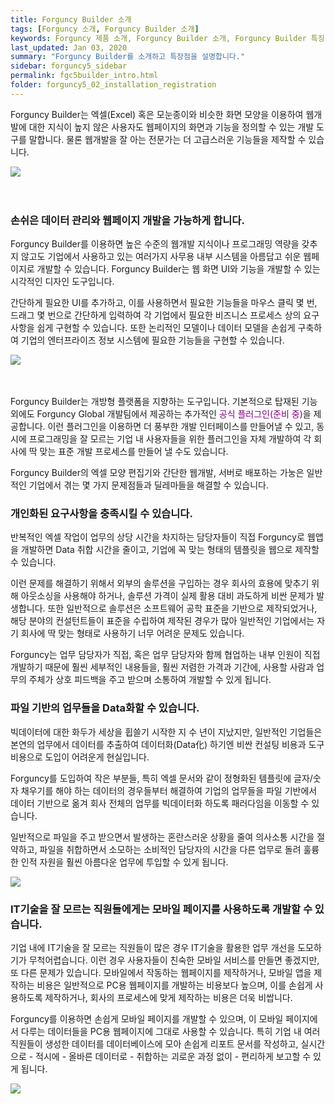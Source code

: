 ```yaml
---
title: Forguncy Builder 소개
tags: [Forguncy 소개, Forguncy Builder 소개]
keywords: Forguncy 제품 소개, Forguncy Builder 소개, Forguncy Builder 특징
last_updated: Jan 03, 2020
summary: "Forguncy Builder를 소개하고 특장점을 설명합니다."
sidebar: forguncy5_sidebar
permalink: fgc5builder_intro.html
folder: forguncy5_02_installation_registration
---
```


Forguncy Builder는 엑셀(Excel) 혹은 모눈종이와 비슷한 화면 모양을 이용하여 웹개발에 대한 지식이 높지 않은 사용자도 웹페이지의 화면과 기능을 정의할 수 있는 개발 도구를 말합니다. 물론 웹개발을 잘 아는 전문가는 더 고급스러운 기능들을 제작할 수 있습니다.

![]({{site.url}}/images/forguncy5/forguncy_app_development.png)
<br /><br /><br />

### 손쉬은 데이터 관리와 웹페이지 개발을 가능하게 합니다.

Forguncy Builder를 이용하면 높은 수준의 웹개발 지식이나 프로그래밍 역량을 갖추지 않고도 기업에서 사용하고 있는 여러가지 사무용 내부 시스템을 아름답고 쉬운 웹페이지로 개발할 수 있습니다. Forguncy Builder는 웹 화면 UI와 기능을 개발할 수 있는 시각적인 디자인 도구입니다. 

간단하게 필요한 UI를 추가하고, 이를 사용하면서 필요한 기능들을 마우스 클릭 몇 번, 드래그 몇 번으로 간단하게 입력하여 각 기업에서 필요한 비즈니스 프로세스 상의 요구사항을 쉽게 구현할 수 있습니다. 또한 논리적인 모델이나 데이터 모델을 손쉽게 구축하여 기업의 엔터프라이즈 정보 시스템에 필요한 기능들을 구현할 수 있습니다.

![]({{site.url}}/images/forguncy5/fgc_ui_radiogroup.png)
<br /><br /><br />

Forguncy Builder는 개방형 플랫폼을 지향하는 도구입니다. 기본적으로 탑재된 기능 외에도 Forguncy Global 개발팀에서 제공하는 추가적인 <font color="purple">공식 플러그인(준비 중)</font>을 제공합니다. 이런 플러그인을 이용하면 더 풍부한 개발 인터페이스를 만들어낼 수 있고, 동시에 프로그래밍을 잘 모르는 기업 내 사용자들을 위한 플러그인을 자체 개발하여 각 회사에 딱 맞는 표준 개발 프로세스를 만들어 낼 수도 있습니다.

Forguncy Builder의 엑셀 모양 편집기와 간단한 웹개발, 서버로 배포하는 가눙은 일반적인 기업에서 겪는 몇 가지 문제점들과 딜레마들을 해결할 수 있습니다.

### 개인화된 요구사항을 충족시킬 수 있습니다.

반복적인 엑셀 작업이 업무의 상당 시간을 차지하는 담당자들이 직접 Forguncy로 웹앱을 개발하면 Data 취합 시간을 줄이고, 기업에 꼭 맞는 형태의 템플릿을 웹으로 제작할 수 있습니다. 

이런 문제를 해결하기 위해서 외부의 솔루션을 구입하는 경우 회사의 효용에 맞추기 위해 아웃소싱을 사용해야 하거나, 솔루션 가격이 실제 활용 대비 과도하게 비싼 문제가 발생합니다. 또한 일반적으로 솔루션은 소프트웨어 공학 표준을 기반으로 제작되었거나, 해당 분야의 컨설턴트들이 표준을 수립하여 제작된 경우가 많아 일반적인 기업에서는 자기 회사에 딱 맞는 형태로 사용하기 너무 어려운 문제도 있습니다. 

Forguncy는 업무 담당자가 직접, 혹은 업무 담당자와 함께 협업하는 내부 인원이 직접 개발하기 때문에 훨씬 세부적인 내용들을, 훨씬 저렴한 가격과 기간에, 사용할 사람과 업무의 주체가 상호 피드백을 주고 받으며 소통하여 개발할 수 있게 됩니다.

### 파일 기반의 업무들을 Data화할 수 있습니다.

빅데이터에 대한 화두가 세상을 휩쓸기 시작한 지 수 년이 지났지만, 일반적인 기업들은 본연의 업무에서 데이터를 추출하여 데이터화(Data化) 하기엔 비싼 컨설팅 비용과 도구 비용으로 도입이 어려운게 현실입니다. 

Forguncy를 도입하여 작은 부분들, 특히 엑셀 문서와 같이 정형화된 템플릿에 글자/숫자 채우기를 해야 하는 데이터의 경우들부터 해결하여 기업의 업무들을 파일 기반에서 데이터 기반으로 옮겨 회사 전체의 업무를 빅데이터화 하도록 패러다임을 이동할 수 있습니다.

일반적으로 파일을 주고 받으면서 발생하는 혼란스러운 상황을 줄여 의사소통 시간을 절약하고, 파일을 취합하면서 소모하는 소비적인 담당자의 시간을 다른 업무로 돌려 훌륭한 인적 자원을 훨씬 아름다운 업무에 투입할 수 있게 됩니다.

![]({{site.url}}/images/forguncy5/CRM시스템1.PNG)
<br />

### IT기술을 잘 모르는 직원들에게는 모바일 페이지를 사용하도록 개발할 수 있습니다.

기업 내에 IT기술을 잘 모르는 직원들이 많은 경우 IT기술을 활용한 업무 개선을 도모하기가 무척어렵습니다. 이런 경우 사용자들이 친숙한 모바일 서비스를 만들면 좋겠지만, 또 다른 문제가 있습니다. 모바일에서 작동하는 웹페이지를 제작하거나, 모바일 앱을 제작하는 비용은 일반적으로 PC용 웹페이지를 개발하는 비용보다 높으며, 이를 손쉽게 사용하도록 제작하거나, 회사의 프로세스에 맞게 제작하는 비용은 더욱 비쌉니다. 

Forguncy를 이용하면 손쉽게 모바일 페이지를 개발할 수 있으며, 이 모바일 페이지에서 다루는 데이터들을 PC용 웹페이지에 그대로 사용할 수 있습니다. 특히 기업 내 여러 직원들이 생성한 데이터를 데이터베이스에 모아 손쉽게 리포트 문서를 작성하고, 실시간으로 - 적시에 - 올바른 데이터로 - 취합하는 괴로운 과정 없이 - 편리하게 보고할 수 있게 됩니다.

![]({{site.url}}/images/forguncy5/fgc_mobile_shopping.png)
<br />
